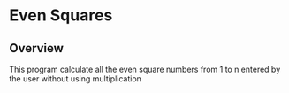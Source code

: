 # Even Squares

## Overview 
This program calculate all the even square numbers from 1 to n entered by the user without using multiplication
